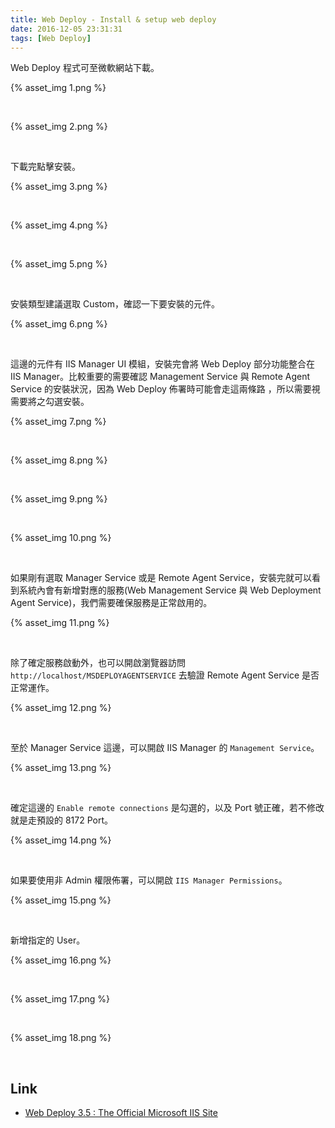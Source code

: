 ```yaml
---
title: Web Deploy - Install & setup web deploy
date: 2016-12-05 23:31:31
tags: [Web Deploy]
---
```


Web Deploy 程式可至微軟網站下載。  

<!-- More -->

{% asset_img 1.png %}

<br/>


{% asset_img 2.png %}

<br/>


下載完點擊安裝。  

{% asset_img 3.png %}

<br/>


{% asset_img 4.png %}

<br/>


{% asset_img 5.png %}

<br/>


安裝類型建議選取 Custom，確認一下要安裝的元件。  

{% asset_img 6.png %}

<br/>


這邊的元件有 IIS Manager UI 模組，安裝完會將 Web Deploy 部分功能整合在 IIS Manager。比較重要的需要確認 Management Service 與 Remote Agent Service 的安裝狀況，因為 Web Deploy 佈署時可能會走這兩條路 ，所以需要視需要將之勾選安裝。  

{% asset_img 7.png %}

<br/>


{% asset_img 8.png %}

<br/>


{% asset_img 9.png %}

<br/>


{% asset_img 10.png %}

<br/>


如果剛有選取 Manager Service 或是 Remote Agent Service，安裝完就可以看到系統內會有新增對應的服務(Web Management Service 與 Web Deployment Agent Service)，我們需要確保服務是正常啟用的。  

{% asset_img 11.png %}

<br/>


除了確定服務啟動外，也可以開啟瀏覽器訪問 `http://localhost/MSDEPLOYAGENTSERVICE` 去驗證 Remote Agent Service 是否正常運作。  

{% asset_img 12.png %}

<br/>


至於 Manager Service 這邊，可以開啟 IIS Manager 的 `Management Service`。  

{% asset_img 13.png %}

<br/>


確定這邊的 `Enable remote connections` 是勾選的，以及 Port 號正確，若不修改就是走預設的 8172 Port。  

{% asset_img 14.png %}

<br/>


如果要使用非 Admin 權限佈署，可以開啟 `IIS Manager Permissions`。  

{% asset_img 15.png %}

<br/>


新增指定的 User。  

{% asset_img 16.png %}

<br/>


{% asset_img 17.png %}

<br/>


{% asset_img 18.png %}

<br/>


Link
----
* [Web Deploy 3.5 : The Official Microsoft IIS Site](https://www.iis.net/downloads/microsoft/web-deploy)
